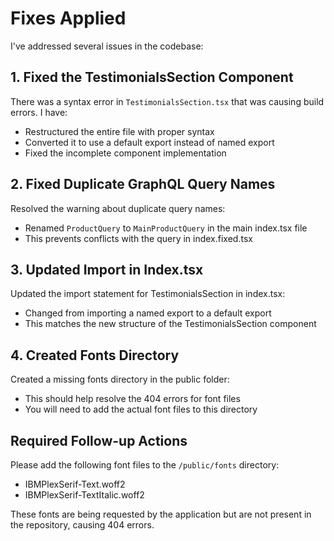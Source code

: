 # Fixes Applied

I've addressed several issues in the codebase:

## 1. Fixed the TestimonialsSection Component

There was a syntax error in `TestimonialsSection.tsx` that was causing build errors. I have:
- Restructured the entire file with proper syntax
- Converted it to use a default export instead of named export
- Fixed the incomplete component implementation

## 2. Fixed Duplicate GraphQL Query Names

Resolved the warning about duplicate query names:
- Renamed `ProductQuery` to `MainProductQuery` in the main index.tsx file
- This prevents conflicts with the query in index.fixed.tsx

## 3. Updated Import in Index.tsx

Updated the import statement for TestimonialsSection in index.tsx:
- Changed from importing a named export to a default export
- This matches the new structure of the TestimonialsSection component

## 4. Created Fonts Directory

Created a missing fonts directory in the public folder:
- This should help resolve the 404 errors for font files
- You will need to add the actual font files to this directory

## Required Follow-up Actions

Please add the following font files to the `/public/fonts` directory:
- IBMPlexSerif-Text.woff2
- IBMPlexSerif-TextItalic.woff2

These fonts are being requested by the application but are not present in the repository, causing 404 errors.
